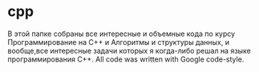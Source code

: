 # cpp
В этой папке собраны все интересные и объемные кода по курсу Программирование на С++ и Алгоритмы и структуры данных, и вообще,все интересные задачи которых я когда-либо решал на языке программирования С++.
All code was written with Google code-style.
